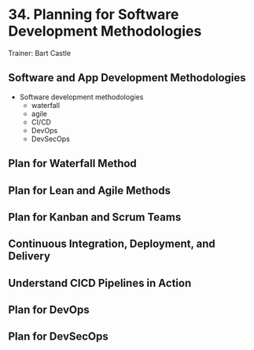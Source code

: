 # 34. Planning for Software Development Methodologies

Trainer: Bart Castle



## Software and App Development Methodologies

- Software development methodologies
  - waterfall
  - agile
  - CI/CD
  - DevOps
  - DevSecOps


## Plan for Waterfall Method




## Plan for Lean and Agile Methods




## Plan for Kanban and Scrum Teams




## Continuous Integration, Deployment, and Delivery




## Understand CICD Pipelines in Action




## Plan for DevOps




## Plan for DevSecOps



